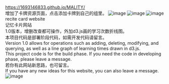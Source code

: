 https://1693146833.github.io/MALITY/<br>
增加了卡牌资源页面，点击添加卡牌到自己的组里。
![image](https://github.com/1693146833/MALITY/assets/113882484/46aefddd-039e-4b22-b875-de2648e5f0ae)
![image](https://github.com/1693146833/MALITY/assets/113882484/4a492be0-aaa4-45ad-a061-f38cde07fc65)
![image](https://github.com/1693146833/MALITY/assets/113882484/b6f0568a-1bdb-4057-a3e5-aa96ce49c8c6)
recite card website<br>
记忆卡片网站<br>
1.0版本，增删改查都可操作，外加d3.js画的学习次数折线图。<br>
本项目代码是部署阶段代码，如需开发代码请留言。<br>
Version 1.0 allows for operations such as adding, deleting, modifying, and querying, as well as a line graph of learning times drawn in d3.js.<br>
This project code is for the build phase. If you need the code in developing phase, please leave a message.<br>
若你有此网站新思路，也可留言。<br>
If you have any new ideas for this website, you can also leave a message.<br>
![image](https://github.com/1693146833/MALITY/assets/113882484/77c17cb1-ad89-4356-b4a2-ea0d85b884f3)
